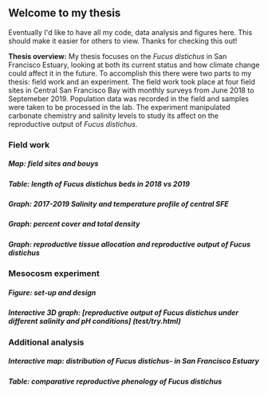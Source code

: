 ## Welcome to my thesis

Eventually I'd like to have all my code, data analysis and figures here. This should make it easier for others to view. Thanks for checking this out!

**Thesis overview:** My thesis focuses on the _Fucus distichus_ in San Francisco Estuary, looking at both its current status and how climate change could affect it in the future. To accomplish this there were two parts to my thesis: field work and an experiment. The field work took place at four field sites in Central San Francisco Bay with monthly surveys from June 2018 to Septemeber 2019. Population data was recorded in the field and samples were taken to be processed in the lab. The experiment manipulated carbonate chemistry and salinity levels to study its affect on the reproductive output of _Fucus distichus_.

### Field work
##### Map: field sites and bouys
##### Table: length of _Fucus distichus_ beds in 2018 vs 2019
##### Graph: 2017-2019 Salinity and temperature profile of central SFE
##### Graph: percent cover and total density
##### Graph: reproductive tissue allocation and reproductive output of _Fucus distichus_

### Mesocosm experiment
##### Figure: set-up and design
##### Interactive 3D graph: [reproductive output of _Fucus distichus_ under different salinity and pH conditions] (test/try.html)

### Additional analysis
##### Interactive map: distribution of _Fucus distichus-_ in San Francisco Estuary
##### Table: comparative reproductive phenology of _Fucus distichus_
